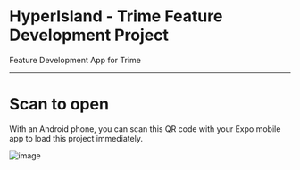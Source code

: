 # HyperIsland - Trime Feature Development Project
 Feature Development App for Trime
 
---
# Scan to open
With an Android phone, you can scan this QR code with your Expo mobile app to load this project immediately.

![image](https://user-images.githubusercontent.com/20050540/109578445-78f89580-7af7-11eb-9096-14ca7e85c641.png)
